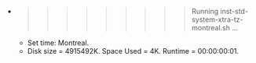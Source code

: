 * >>>>>>>>> Running inst-std-system-xtra-tz-montreal.sh ...
  * Set time: Montreal.
  * Disk size = 4915492K. Space Used = 4K. Runtime = 00:00:00:01.
